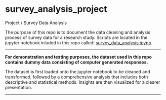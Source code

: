 # survey_analysis_project
Project / Survey Data Analysis 


The purpose of this repo is to document the data cleaning and analysis process of survey data for a research study. Scripts are located in the jupyter notebook inluded in this repo called: [survey_data_analysis.ipynb](https://github.com/c-susan/survey_analysis_project/blob/main/survey_data_analysis.ipynb). 

---
**For demonstration and testing purposes, the dataset used in this repo contains dummy data consisting of computer generated responses.** 

The dataset is first loaded onto the jupyter notebook to be cleaned and transformed, followed by a comprehensive analysis that includes both descriptive and statistical methods. Insights are then visualized for a clearer presentation.

---
